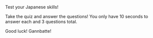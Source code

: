 Test your Japanese skills!

Take the quiz and answer the questions! You only have 10 seconds to answer each and 3 questions total.

Good luck! Gannbatte!